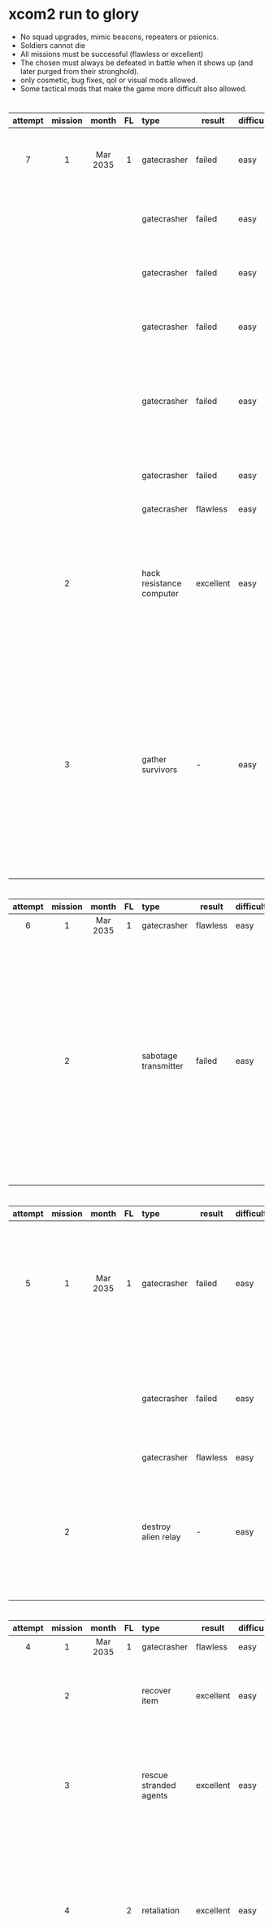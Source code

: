 # xcom2 run to glory

- No squad upgrades, mimic beacons, repeaters or psionics.
- Soldiers cannot die
- All missions must be successful (flawless or excellent)
- The chosen must always be defeated in battle when it shows up (and later purged from their stronghold).
- only cosmetic, bug fixes, qol or visual mods allowed.
- Some tactical mods that make the game more difficult also allowed.

#

| attempt | mission | month  | FL  | type | result | difficulty | sitrep | rewards | kills | chosen | wounded | dead | explanation | learnings |
|   :-:   |   :-:   | :----: | :-: | :--- | ------ | ---------- | ------ | ------- | :---: | ------ | :-----: | :--: | ----------- | --------- |
| 7 | 1  | Mar 2035 | 1 | gatecrasher | failed | easy | - | - | - | - | 1 | - | 3 shots, 2 min damage and one miss... what can i say... | - |
|   |    |          |   | gatecrasher | failed | easy | - | - | - | - | 1 | - | Not sure how to break out of this rng seed | - |
|   |    |          |   | gatecrasher | failed | easy | - | - | - | - | 1 | - | Might need to abandon this campaign altogether | - |
|   |    |          |   | gatecrasher | failed | easy | - | - | - | - | 1 | - | Nothing to add, still trying to get out of this crazy seed | - |
|   |    |          |   | gatecrasher | failed | easy | - | - | - | - | 1 | - | Finally worked but stupid LOS, with a thin lamp allowed a trooper to flank, shoot and hit | - |
|   |    |          |   | gatecrasher | failed | easy | - | - | - | - | 1 | - | had to activate two pods, got hit with the last trooper | - |
|   |    |          |   | gatecrasher | flawless | easy | - | - | 8 | - | - | - | - | - |
|   | 2  |          |   | hack resistance computer | excellent | easy | the lost | engineer | 32 | - | 2 | - | hidden lost are a pain in the butt and i thought i had cleaned up the map and there was another pod left which hit my grenadier | - |
|   | 3  |          |   | gather survivors | - | easy | the lost | scientist + intel + 2 sharpshooters | - | - | - | - | after losing concielment to what looked like a bug. the rooker with the flashbang panicked after sectoid psy and threw the grenade away. just later to be mind controlled by another sectoid and kill a team mate with a 45% shot. | I put the guy on low cover to kill a trooper which on hindsight could have been killed probably later |

#

| attempt | mission | month  | FL  | type | result | difficulty | sitrep | rewards | kills | chosen | wounded | dead | explanation | learnings |
|   :-:   |   :-:   | :----: | :-: | :--- | ------ | ---------- | ------ | ------- | :---: | ------ | :-----: | :--: | ----------- | --------- |
| 6 | 1  | Mar 2035 | 1 | gatecrasher | flawless | easy | - | - | 8 | - | - | - | - | - |
|   | 2  |          |   | sabotage transmitter | failed | easy | - | engineer | - | - | - | 1 | had to activate two pods, put my grenadier in a flankable position to be able to flashbang a sectoid that had mind controlled my templar, unlucky not to catch both sectoids which would have prevented all the damage to the grenadier | - |


#

| attempt | mission | month  | FL  | type | result | difficulty | sitrep | rewards | kills | chosen | wounded | dead | explanation | learnings |
|   :-:   |   :-:   | :----: | :-: | :--- | ------ | ---------- | ------ | ------- | :---: | ------ | :-----: | :--: | ----------- | --------- |
| 5 | 1  | Mar 2035 | 1 | gatecrasher | failed | easy | - | - | - | - | 1 | - | missed an 86% on a flanked officer to get hit by the last trooper. the first 45% shot almost never fails. freaking bad luck. | - |
|   |    |          |   | gatecrasher | failed | easy | - | - | - | - | 1 | - | two min damaged rolled on ambush, the remaining trooper shot one of my soldier for 45%. | - |
|   |    |          |   | gatecrasher | flawless | easy | - | - | 9 | - | - | - | - | - |
|   | 2  |          |   | destroy alien relay | - | easy | - | engineer | - | - | 3 | - | the car explosion on the fuel pump exploded a lot more than i expected and left my templar bleeding out | more careful on the fuel pump because parts that are not expected to explode will explode |

#

| attempt | mission | month  | FL  | type | result | difficulty | sitrep | rewards | kills | chosen | wounded | dead | explanation | learnings |
|   :-:   |   :-:   | :----: | :-: | :--- | ------ | ---------- | ------ | ------- | :---: | ------ | :-----: | :--: | ----------- | --------- |
| 4 | 1  | Mar 2035 | 1 | gatecrasher | flawless | easy | - | - | 9 | - | - | - | - | - |
|   | 2  |          |   | recover item | excellent | easy | - | engineer | 9 | - | 1 | - | forgot that interactions with the objective activate nearby pods | dont interact with objectives unless ready to take on a pod |
|   | 3  |          |   | rescue stranded agents | excellent | easy | the horde | scientist + intel + sharpshooter | 205 | - | 1 | - | dasher hidden inside a container attacked a soldier that came down the ladder to move to evac point | not much as it's not possible to reliably keep track of all the lost that are out of LOS |
|   | 4  |          | 2 | retaliation | excellent | easy | - | loot + increased regional income | 9 | assassin | 1 | - | unvoidable hit from the assassin, even when we've spotted her ahead but she's got agile as well which makes her really painful to kill | - |
|   | 5  |          |   | protect the device | excellent | easy | - | intel + counter rural checkpoints | 8 | - | 1 | - | embush botched because there was a trooper that was not visible, sectoid soaked all the shots, trooper shot against full cover and hit | - |
|   | 6  | Apr 2035 | 3 | extract supplies | excellent | medium | - | loot | 9 | - | 1 | - | hit by a 25% shot of a stun lancer | - |
|   | 7  |          |   | recover resistance operative | failed | medium | - | intel + engineer | - | - | - | 1 | I risked meleeing a trooper, activated a pod, got stunned by a lancer and then shot from above by an officer whilst behind high cover | The trade off i'm making between killing someone and risking activating a pod is not working out. need to be more conservative |

#

| attempt | mission | month  | FL  | type | result | difficulty | sitrep | rewards | kills | chosen | wounded | dead | explanation | learnings |
|   :-:   |   :-:   | :----: | :-: | :--- | ------ | ---------- | ------ | ------- | :---: | ------ | :-----: | :--: | ----------- | --------- |
| 3 | 1  | Mar 2035 | 1 | gatecrasher | failed | easy | - | - | - | - | 1 | - | beaglerush effect; the only soldier that could see the pod patroling was put on overwatch by mistake, instead of shooting | avoid letting pods flank soldiers whilst concealed |
|   |    |          |   | gatecrasher | failed | easy | - | - | - | - | 1 | - | officer pod run against overwatch (even with elevation only one shot hit. on our turn, rolled min damage on one flanked trooper, left with a hard choice between activating the sectoid pod or rending the only non flanked trooper, used volt instead and hoped for the trooper to run away, but it instead shot for 45% and hit | - |
|   |    |          |   | gatecrasher | failed | easy | - | - | - | - | 1 | - | had to activate officer pod this time, could not leave two troopers up after min damaging one. templar rended the full health trooper (volt not available) and activated sectoid pod. one of the two troopers shot for 45% and hit | - |
|   |    |          |   | gatecrasher | failed | easy | - | - | - | - | - | 1 | was able to get the officer pod to run the overwatch but the only shot missed, on my turn needed 4 shots to kill the officer and activated the sectoid pod which was 2 tiles behind. the troopers hit two of their 3 45% and killed a soldier | - |
|   |    |          |   | gatecrasher | failed | easy | - | - | - | - | 1 | - | keep rolling min damage on troopers that will go and shoot someone. unfortunately there's not much that can be done. high ground is mandatory to land any shots reliably and they cannot roll min damage more than once or we risk getting shot and wounded | - |
|   |    |          |   | gatecrasher | failed | easy | - | - | - | - | 1 | - | this time both sectoid and officer pods walked into overwatch but by the time the second pod arrived we were out of shots (only one landed anyway). left with 3 troopers, the officer and a sectoid. killed all but one trooper and the sectoid. the trooper shot my templar. i'm going to change the way i start the mission as it's clear that the sectoid and officer pods are too close to each other for me to be able to do this mission without having soldiers wounded | - |
|   |    |          |   | gatecrasher | failed | easy | - | - | - | - | 1 | - | run across civies again. frustration is starting to creep in and i'm dashing soldiers without taking enough care about civies being on the way. a pod activated and we got shot | - |
|   |    |          |   | gatecrasher | failed | easy | - | - | - | - | 1 | - | another run over a tile from a hidden civie which triggered a pod, yada yada yada, we know the drill | - |
|   |    |          |   | gatecrasher | flawless | easy | - | - | 8 | - | - | - | felt like save scumming tbh, given the amount of restarts. Had to walk away from the officer pod and grenade one trooper on high ground and use another grenade on trooper + officer (killing the officer) and wounded the 2nd trooper. was able to hit a flanking shot and move my templar closer to the sectoid pod which activated on the next turn but were easy peasy to kill | - |
|   |  2 |         |   | neutralise field commander | excellent | easy | the lost | engineer | 56 | 2 | - | - | lost concealment to the lost because of bad positioning. templar mind controlled with flagbang too far way (flag banged templar instead). got hit by a 25 and a 45 from a trooper and the commander | unlucky as the templar won't be able to go to mission 4 which puts the whole campaign at risk |
|   |  3 |         |   | gather survivors | flawless | easy | the lost | scientist + intel + 2 grenadiers | 247 | - | - | - | - | - |
|   |  4 |         | 2 | retaliation | fair | easy | - | loot | - | - | 2 | 2 | killed the chosen whilst another pod walking into us, got shot once. was able to get rid of the first pod but activated the second pod which we manage to survive the first round of shots by offering easier shots to full health soldiers. rolled min damage on a trooper but what killed us was a faceless that activated after the first pod was dead which crited our ranger for 6. unlucky with the shots as advent crited 4 out of 5 shots against us. the second faceless got reflex and the grenadier wasn't able to run away fast enough and died | check extended information as the mod for enemy perks adds quite a lot of perks to standard units |

#

| attempt | mission | month  | FL  | type | result | difficulty | sitrep | rewards | kills | chosen | wounded | dead | explanation | learnings |
|   :-:   |   :-:   | :----: | :-: | :--- | ------ | ---------- | ------ | ------- | :---: | ------ | :-----: | :--: | ----------- | --------- |
| 2 | 1  | Mar 2035 | 1 | gatecrasher | flawless | easy | - | - | 8 | - | - | - | - | - |
|   | 2  |          |   | hack workstation | failed | easy | - | engineer | - | - | - | 1 | dashed to a square adjacent to an hidden civilian on turn 1 that activated a pod, sectoid flanked and killed a soldier | do not dash all the way to the limit of movement, civies could be just on the edge and not tile scannable |

#

| attempt | mission | month  | FL  | type | result | difficulty | sitrep | rewards | kills | chosen | wounded | dead | explanation | learnings |
|   :-:   |   :-:   | :----: | :-: | :--- | ------ | ---------- | ------ | ------- | :---: | ------ | :-----: | :--: | ----------- | --------- |
| 1 | 1  | Mar 2035 | 1 | gatecrasher | flawless | easy | - | - | 9 | - | - | - | - | - | - |
|   | 2  |          |   | destroy alien relay | flawless | easy | - | engineer | 8 | - | - | - | - | - |
|   | 3  |          |   | rescue stranded agents | flawless | easy | the horde | intel + scientist + sharpshooter | 201 | - | - | - | - | - |
|   | 4  |          | 2 | retaliation | flawless | easy | - | loot + increased regional income | 11 | warlock | - | - | - | - |
|   | 5  |          |   | hack workstation | flawless | easy | - | supplies + counter high alert | 11 | - | - | - | - | - |
|   | 6  | Apr 2035 | 3 | raid convoy | flawless | medium | the lost | loot | 21 | - | - | - | - | - |
|   | 7  |          |   | recover agent | flawless | medium | - | engineer + intel | 26 | - | - | - | - | - |
|   | 8  |          | 4 | protect the device | excellent | easy | - | engineer + intel | 8 | warlock | 1 | - | - | - |
|   | 9  |          |   | haven assault | excellent | medium | - | loot | 12 | - | 2 | - | - | - |
|   | 10 | May 2035 | 5 | sabotage transmiter | fair | hard | - | engineer + counter left behind | 15 | - | 2 | 2 | hard mission with FL 8 reinforcements | should have picked up the other gorilla op, it was too early to do a hard mission |



